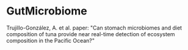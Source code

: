 # GutMicrobiome
Trujillo-González, A. et al. paper: "Can stomach microbiomes and diet composition of tuna provide near real-time detection of ecosystem composition in the Pacific Ocean?"
